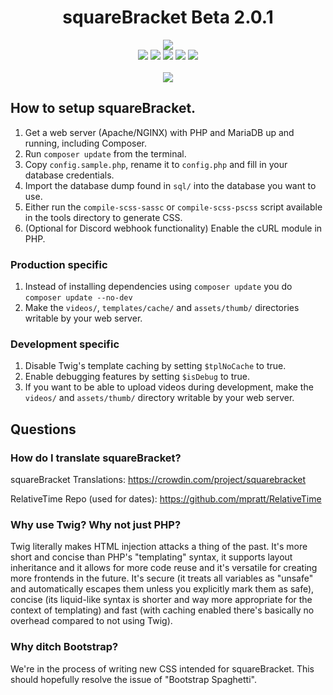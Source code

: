 <h1 align="center">squareBracket Beta 2.0.1</h1>

<p align="center">
<img src="https://user-images.githubusercontent.com/45898787/139552585-667dd1f3-2e5f-4fae-b7cc-2954ea742db0.png"><br>
<img src="https://img.shields.io/discord/853036368712040498?style=plastic">
<img src="https://img.shields.io/github/v/release/chazizsquarebracket/squarebracket?include_prereleases&label=lastest%20released&style=plastic">
<img src="https://img.shields.io/github/release-date-pre/chazizsquarebracket/squarebracket?label=released&style=plastic">
<img src="https://img.shields.io/github/commits-since/chazizsquarebracket/squarebracket/beta-2.0.0?include_prereleases&style=plastic">
<img src="https://img.shields.io/github/repo-size/chazizsquarebracket/squarebracket?style=plastic"><br><br>
<a href="https://www.youtube.com/channel/UCMnG3eA5QcSgIPsavuW4ubA">
<img src="https://img.shields.io/youtube/channel/subscribers/UCMnG3eA5QcSgIPsavuW4ubA?style=social">
</a>
<br>
</p>

<!--<h3 align="center"><a href="https://squarebracket.veselcraft.ru/">squareBracket's live website</a></h3>-->

## How to setup squareBracket.
1. Get a web server (Apache/NGINX) with PHP and MariaDB up and running, including Composer.
1. Run `composer update` from the terminal.
1. Copy `config.sample.php`, rename it to `config.php` and fill in your database credentials.
1. Import the database dump found in `sql/` into the database you want to use.
1. Either run the `compile-scss-sassc` or `compile-scss-pscss` script available in the tools directory to generate CSS.
1. (Optional for Discord webhook functionality) Enable the cURL module in PHP.

### Production specific
1. Instead of installing dependencies using `composer update` you do `composer update --no-dev`
1. Make the `videos/`, `templates/cache/` and `assets/thumb/` directories writable by your web server.

### Development specific
1. Disable Twig's template caching by setting `$tplNoCache` to true.
1. Enable debugging features by setting `$isDebug` to true.
1. If you want to be able to upload videos during development, make the `videos/` and `assets/thumb/` directory writable by your web server.

## Questions

### How do I translate squareBracket?
squareBracket Translations: https://crowdin.com/project/squarebracket

RelativeTime Repo (used for dates): https://github.com/mpratt/RelativeTime

### Why use Twig? Why not just PHP?
Twig literally makes HTML injection attacks a thing of the past. It's more short and concise than PHP's "templating" syntax, it supports layout inheritance and it allows for more code reuse and it's versatile for creating more frontends in the future. It's secure (it treats all variables as "unsafe" and automatically escapes them unless you explicitly mark them as safe), concise (its liquid-like syntax is shorter and way more appropriate for the context of templating) and fast (with caching enabled there's basically no overhead compared to not using Twig).

### Why ditch Bootstrap?
We're in the process of writing new CSS intended for squareBracket. This should hopefully resolve the issue of "Bootstrap Spaghetti".

